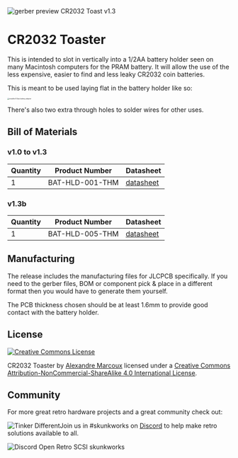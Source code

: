 <img src="docs/CR2032 Toaster v1.3.png" alt="gerber preview CR2032 Toast v1.3" />

# CR2032 Toaster

This is intended to slot in vertically into a 1/2AA battery holder seen on many Macintosh computers for the PRAM battery. It will allow the use of the less expensive, easier to find and less leaky CR2032 coin batteries.

This is meant to be used laying flat in the battery holder like so:

<img src="docs/macintosh_se_battery_adapter.jpg" alt="installed 1/2aa battery adapter" style="zoom: 25%; margin: 0;" />

There's also two extra through holes to solder wires for other uses.



## Bill of Materials

### v1.0 to v1.3

| Quantity | Product Number  | Datasheet                                                    |
| :------- | --------------- | ------------------------------------------------------------ |
| 1        | BAT-HLD-001-THM | [datasheet](datasheets/BAT-HLD-001-THM_Linx_Technologies.pdf) |

### v1.3b

| Quantity | Product Number  | Datasheet                                      |
| :------- | --------------- | ---------------------------------------------- |
| 1        | BAT-HLD-005-THM | [datasheet](datasheets/BAT-HLD-005-THM_TE.pdf) |



## Manufacturing

The release includes the manufacturing files for JLCPCB specifically. If you need to the gerber files, BOM or component pick & place in a different format then you would have to generate them yourself.

The PCB thickness chosen should be at least 1.6mm to provide good contact with the battery holder.



## License

<a rel="license" href="http://creativecommons.org/licenses/by-nc-sa/4.0/"><img alt="Creative Commons License" style="border-width:0" src="https://i.creativecommons.org/l/by-nc-sa/4.0/88x31.png" /></a>

CR2032 Toaster by [Alexandre Marcoux](https://github.com/alxlab-zone66x/cr2032_toaster) licensed under a <a rel="license" href="http://creativecommons.org/licenses/by-nc-sa/4.0/">Creative Commons Attribution-NonCommercial-ShareAlike 4.0 International License</a>.



## Community

For more great retro hardware projects and a great community check out:

[<img src="docs/tinker_different_sat_rev_600.png" alt="Tinker Different" style="float: left;" alt="Tinker Different" style="float: left;" />](https://tinkerdifferent.com/)









Join us in #skunkworks on [Discord](https://discord.gg/GKcvtgU7P9) to help make retro solutions available to all.

[<img src="docs\discordbanner.png" alt="Discord Open Retro SCSI skunkworks" style="float: left;" />](https://discord.gg/GKcvtgU7P9)





